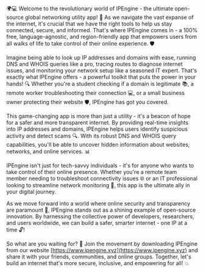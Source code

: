 🌍💻 Welcome to the revolutionary world of IPEngine - the ultimate open-source global networking utility app! 🚀 As we navigate the vast expanse of the internet, it's crucial that we have the right tools to help us stay connected, secure, and informed. That's where IPEngine comes in - a 100% free, language-agnostic, and region-friendly app that empowers users from all walks of life to take control of their online experience. 🛡️

Imagine being able to look up IP addresses and domains with ease, running DNS and WHOIS queries like a pro, tracing routes to diagnose internet issues, and monitoring your network setup like a seasoned IT expert. That's exactly what IPEngine offers - a powerful toolkit that puts the power in your hands! 🔍 Whether you're a student checking if a domain is legitimate 📚, a remote worker troubleshooting their connection 💻, or a small business owner protecting their website 🛡️, IPEngine has got you covered.

This game-changing app is more than just a utility - it's a beacon of hope for a safer and more transparent internet. By providing real-time insights into IP addresses and domains, IPEngine helps users identify suspicious activity and detect scams 🔍. With its robust DNS and WHOIS query capabilities, you'll be able to uncover hidden information about websites, networks, and online services. 📊

IPEngine isn't just for tech-savvy individuals - it's for anyone who wants to take control of their online presence. Whether you're a remote team member needing to troubleshoot connectivity issues 🌐 or an IT professional looking to streamline network monitoring 🔧, this app is the ultimate ally in your digital journey.

As we move forward into a world where online security and transparency are paramount 💪, IPEngine stands out as a shining example of open-source innovation. By harnessing the collective power of developers, researchers, and users worldwide, we can build a safer, smarter internet - one IP at a time 🔓!

So what are you waiting for? 🤔 Join the movement by downloading IPEngine from our website [https://www.ipengine.xyz](https://www.ipengine.xyz) and share it with your friends, communities, and online groups. Together, let's build an internet that's more secure, inclusive, and empowering for all! 💥